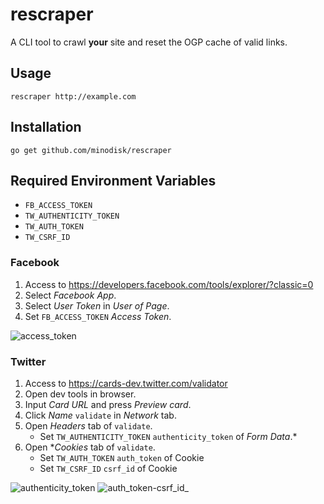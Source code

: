 # rescraper

A CLI tool to crawl **your** site and reset the OGP cache of valid links.

## Usage

```
rescraper http://example.com
```

## Installation

```
go get github.com/minodisk/rescraper
```

## Required Environment Variables

- `FB_ACCESS_TOKEN`
- `TW_AUTHENTICITY_TOKEN`
- `TW_AUTH_TOKEN`
- `TW_CSRF_ID`

### Facebook

1. Access to https://developers.facebook.com/tools/explorer/?classic=0
2. Select *Facebook App*.
3. Select *User Token* in *User of Page*.
4. Set `FB_ACCESS_TOKEN` *Access Token*.

![access_token](https://user-images.githubusercontent.com/514164/44014419-d7519a16-9f06-11e8-8f96-0ce9d0ddaf7a.png)

### Twitter

1. Access to https://cards-dev.twitter.com/validator
2. Open dev tools in browser.
3. Input *Card URL* and press *Preview card*.
4. Click *Name* `validate` in *Network* tab.
4. Open *Headers* tab of `validate`.
    - Set `TW_AUTHENTICITY_TOKEN` `authenticity_token` of *Form Data*.*
5. Open **Cookies* tab of `validate`.
    - Set `TW_AUTH_TOKEN` `auth_token` of Cookie
    - Set `TW_CSRF_ID` `csrf_id` of Cookie

![authenticity_token](https://user-images.githubusercontent.com/514164/44014388-b9a9b96c-9f06-11e8-9d52-8528b0abc653.png)
![auth_token-csrf_id_](https://user-images.githubusercontent.com/514164/44014282-fd8a695c-9f05-11e8-89aa-778d11908a16.png)
